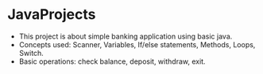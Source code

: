 # JavaProjects

+ This project is about simple banking application using basic java.
+ Concepts used:  Scanner, Variables, If/else statements, Methods, Loops, Switch.
+ Basic operations: check balance, deposit, withdraw, exit. 
